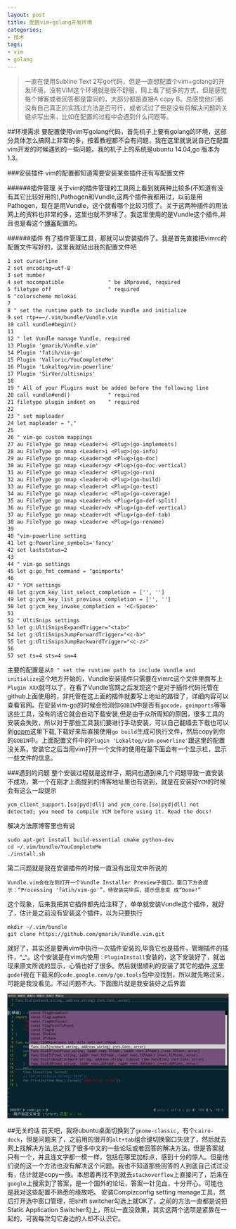 ```yaml
---
layout: post
title: 配置vim+golang开发环境
categories:
- 技术
tags:
- vim 
- golang
---
```

>一直在使用Subline Text 2写go代码，但是一直想配置个vim+golang的开发环境，没有VIM这个环境就是很不舒服，网上看了挺多的方式，但是感觉每个博客或者回答都是雷同的，大部分都是直接A copy B。总感觉他们都没有自己真正的实践过方法是否可行，或者试过了但是没有将解决问题的关键点写出来，比如在配置的过程中会遇到什么问题等。

##环境需求
要配置使用vim写golang代码，首先机子上要有golang的环境，这部分具体怎么搞网上非常的多，按着教程都不会有问题，我在这里就说说自己在配置vim开发的时候遇到的一些问题。我的机子上的系统是ubuntu 14.04,go 版本为1.3。

###安装插件
vim的配置都知道需要安装某些插件还有写配置文件

######插件管理
关于vim的插件管理的工具网上看到就两种比较多(不知道有没有其它比较好用的),Pathogen和Vundle,这两个插件我都用过，以前是用Pathogen，现在是用Vundle，这个就看哪个比较习惯了。关于这两种插件的用法网上的资料也非常的多，这里也就不罗嗦了。我这里使用的是Vundle这个插件,并且也是看这个[博客](http://tonybai.com/2014/11/07/golang-development-environment-for-vim/)配置的。

######插件
有了插件管理工具，那就可以安装插件了。我是首先直接把vimrc的配置文件写好的，这里我就贴出我的配置文件吧

	1 set cursorline
	2 set encoding=utf-8
  	3 set number
  	4 set nocompatible              " be iMproved, required
  	5 filetype off                  " required
  	6 "colorscheme molokai
  	7 
  	8 " set the runtime path to include Vundle and initialize
  	9 set rtp+=~/.vim/bundle/Vundle.vim
 	10 call vundle#begin()
 	11 
 	12 " let Vundle manage Vundle, required
 	13 Plugin 'gmarik/Vundle.vim'
 	14 Plugin 'fatih/vim-go'
 	15 Plugin 'Valloric/YouCompleteMe'
 	16 Plugin 'Lokaltog/vim-powerline'
 	17 Plugin 'SirVer/ultisnips'
	18 
 	19 " All of your Plugins must be added before the following line
 	20 call vundle#end()            " required
 	21 filetype plugin indent on    " required
 	22 
 	23 " set mapleader
 	24 let mapleader = ","
 	25 
 	26 " vim-go custom mappings
 	27 au FileType go nmap <Leader>s <Plug>(go-implements)
 	28 au FileType go nmap <Leader>i <Plug>(go-info)
 	29 au FileType go nmap <Leader>gd <Plug>(go-doc)
 	30 au FileType go nmap <Leader>gv <Plug>(go-doc-vertical)
 	31 au FileType go nmap <leader>r <Plug>(go-run)
 	32 au FileType go nmap <leader>b <Plug>(go-build)
 	33 au FileType go nmap <leader>t <Plug>(go-test)                     
 	34 au FileType go nmap <leader>c <Plug>(go-coverage)
 	35 au FileType go nmap <Leader>ds <Plug>(go-def-split)
	36 au FileType go nmap <Leader>dv <Plug>(go-def-vertical)
 	37 au FileType go nmap <Leader>dt <Plug>(go-def-tab)
 	38 au FileType go nmap <Leader>e <Plug>(go-rename)
 	39 
 	40 "vim-powerline setting
 	41 let g:Powerline_symbols='fancy'
 	42 set laststatus=2
 	43 
 	44 " vim-go settings
 	45 let g:go_fmt_command = "goimports"
 	46 
 	47 " YCM settings
 	48 let g:ycm_key_list_select_completion = ['', '']
 	49 let g:ycm_key_list_previous_completion = ['', '']
 	50 let g:ycm_key_invoke_completion = '<C-Space>'
 	51                                                                   
 	52 " UltiSnips settings
 	53 let g:UltiSnipsExpandTrigger="<tab>"
	54 let g:UltiSnipsJumpForwardTrigger="<c-b>"
 	55 let g:UltiSnipsJumpBackwardTrigger="<c-z>"
 	56 
 	57 set ts=4 sts=4 sw=4
主要的配置是从`8 " set the runtime path to include Vundle and initialize`这个地方开始的，Vundle安装插件只需要在vimrc这个文件里面写上`Plugin XXX`就可以了，在看了Vundle官网之后发现这个是对于插件代码托管在github上面使用的，非托管在这上面的插件就要写上地址的路径了，详细内容可以查看官网。在安装vim-go的时候会检测你`GOBIN`中是否有`gocode`，`goimports`等等这些工具，没有的话它就会自动下载安装,但是由于众所周知的原因，很多工具的安装会失败，所以对于那些工具我们要进行手动安装，可以自己翻墙去下载也可以到[gopm](http://gopm.io/)这里下载,下载好来后直接使用`go build`生成可执行文件，然后copy到你的`GOBIN`中。上面配置文件中的`Plugin 'Lokaltog/vim-powerline'`跟这里的配置没关系，安装它之后当用vim打开一个文件的使用在最下面会有一个显示栏，显示一些文件的信息。

###遇到的问题
整个安装过程就是这样子，期间也遇到来几个问题导致一直安装不成功，第一个在刚才上面提到的博客地址里也有说到，就是在安装好`YCM`的时候会有这么一段提示

	ycm_client_support.[so|pyd|dll] and ycm_core.[so|pyd|dll] not detected; you need to compile YCM before using it. Read the docs!
解决方法原博客里也有说

	sudo apt-get install build-essential cmake python-dev
	cd ~/.vim/bundle/YouCompleteMe
	./install.sh
第二问题就是我在安装插件的时候一直没有出现文中所说的

	Vundle.vim会在左侧打开一个Vundle Installer Preview子窗口，窗口下方会提示：“Processing 'fatih/vim-go'”，待安装完毕后，提示信息变 成“Done!”
这个现象，后来我把其它插件都先给注释了，单单就安装Vundle这个插件，就好了，估计是之前没有安装这个插件，以为只要执行

	mkdir ~/.vim/bundle
	git clone https://github.com/gmarik/Vundle.vim.git
就好了，其实还是要再vim中执行一次插件安装的,毕竟它也是插件，管理插件的插件，^_^。这个安装是在vim内使用`：PluginInstall`安装的，这下安装好了，就出现来原文所说的显示，心情也好了很多。然后就很顺利的安装了其它的插件,这里`godef`我在下载来的`code.google.com/p/go.tools`包中没找到，所以就先略过来，可能是我没看见。不过问题不大。下面图片就是我安装好之后界面

![alt](/image/2014blog/20141113.png)

##无关的话
前天吧，我将ubuntu桌面切换到了`gnome-classic`，有个`cairo-dock`，但是问题来了，之前用的很开的`alt+tab`组合键切换窗口失效了，然后就去网上找解决方法,总之找了很多中文的一些论坛或者回答的解决方法，但是答案就只有一个，并且连文字都一模一样，包括在哪里加标点，感到十分的惊人。但是他们说的这一个方法也没有解决这个问题。我也不知道那些回答的人到底自己试过没有，估计就是copy一族。本想着再找不到就去`stackoverflow`上直接问了，后来在`google`上搜索到了答案，是一个国外的论坛，答案一针见血，十分开心。可能也是我对这些配置不熟悉的缘故吧。
安装Compizconfig setting manage工具，然后打开选中窗口管理，把shift switcher勾选上就OK了，之前的方法一直都是说把Static Application Switcher勾上，所以一直没效果，其实这两个选项是紧靠在一起的，可我每次勾它身边的人却不认识它。
